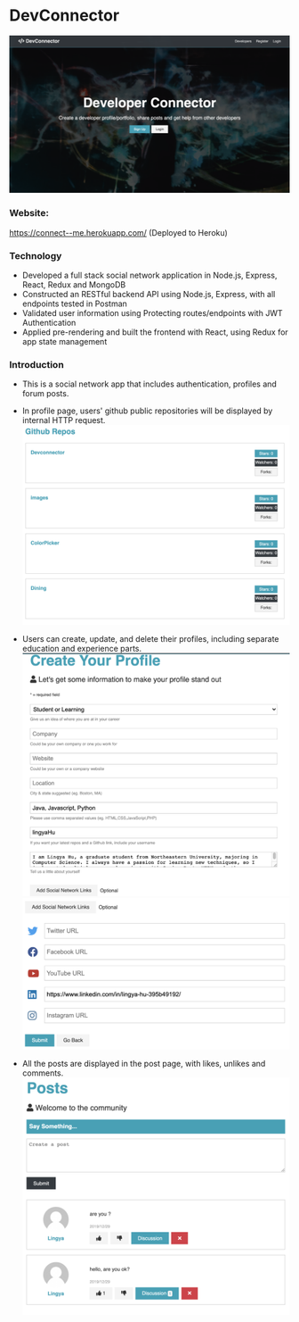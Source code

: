 # DevConnector  
![note](https://github.com/lingyaHu/images/blob/master/connect-proj/app.png)  
### Website: 
https://connect--me.herokuapp.com/ (Deployed to Heroku)

### Technology 
* Developed a full stack social network application in Node.js, Express, React, Redux and MongoDB
* Constructed an RESTful backend API using Node.js, Express, with all endpoints tested in Postman
* Validated user information using Protecting routes/endpoints with JWT Authentication
* Applied pre-rendering and built the frontend with React, using Redux for app state management

### Introduction  
* This is a social network app that includes authentication, profiles and forum posts.  

* In profile page, users' github public repositories will be displayed by internal HTTP request.  
  ![note](https://github.com/lingyaHu/images/blob/master/connect-proj/github.png) 

* Users can create, update, and delete their profiles, including separate education and experience parts.
  ![note](https://github.com/lingyaHu/images/blob/master/connect-proj/create1.png) 
  ![note](https://github.com/lingyaHu/images/blob/master/connect-proj/create2.png) 

* All the posts are displayed in the post page, with likes, unlikes and comments.
  ![note](https://github.com/lingyaHu/images/blob/master/connect-proj/posts.png) 
